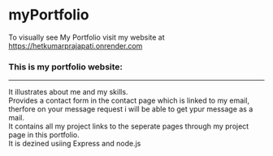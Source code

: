 # myPortfolio
To visually see My Portfolio visit my website at  https://hetkumarprajapati.onrender.com

### This is my portfolio website:
------------------------------
It illustrates about me and my skills.<br/>
Provides a contact form in the contact page which is linked to my email, therfore on your message request i will be able to get ypur message as a mail.<br/>
It contains all my project links to the seperate pages through my project page in this portfolio. <br/>
It is dezined usiing Express and node.js <br/>


